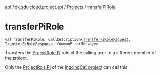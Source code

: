 [api](../../index.md) / [dk.sdu.cloud.project.api](../index.md) / [Projects](index.md) / [transferPiRole](./transfer-pi-role.md)

# transferPiRole

`val transferPiRole: CallDescription<`[`TransferPiRoleRequest`](../-transfer-pi-role-request/index.md)`, `[`TransferPiRoleResponse`](../-transfer-pi-role-response.md)`, CommonErrorMessage>`

Transfers the [ProjectRole.PI](../-project-role/-p-i.md) role of the calling user to a different member of the project.

Only the [ProjectRole.PI](../-project-role/-p-i.md) of the [IngoingCall.project](#) can call this.

